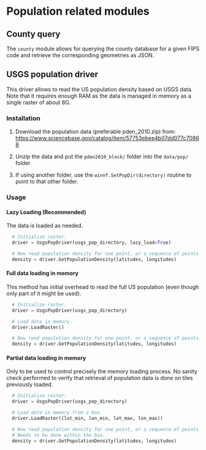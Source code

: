 # Population related modules

## County query

The `county` module allows for querying the county database for a given FIPS code
and retrieve the corresponding geometries as JSON.


## USGS population driver

This driver allows to read the US population density based on USGS data.
Note that it requires enough RAM as the data is managed in memory as a single
raster of about 8G.


### Installation

1. Download the population data (preferable pden_2010.zip) from:
    https://www.sciencebase.gov/catalog/item/57753ebee4b07dd077c70868

2. Unzip the data and put the `pden2010_block/` folder into the `data/pop/` folder

3. If using another folder, use the `winnf.SetPopDir(directory)` routine to point to
   that other folder.


### Usage

#### Lazy Loading (Recommended)

The data is loaded as needed.

```python
  # Initialize raster.
  driver = UsgsPopDriver(usgs_pop_directory, lazy_load=True)

  # Now read population density for one point, or a sequence of points.
  density = driver.GetPopulationDensity(latitudes, longitudes)
```

#### Full data loading in memory

This method has initial overhead to read the full US population (even though
only part of it might be used).

```python
  # Initialize raster.
  driver = UsgsPopDriver(usgs_pop_directory)

  # Load data in memory.
  driver.LoadRaster()

  # Now read population density for one point, or a sequence of points.
  density = driver.GetPopulationDensity(latitudes, longitudes)
```

#### Partial data loading in memory

Only to be used to control precisely the memory loading process. 
No sanity check performed to verify that retrieval of population data is done
on tiles previously loaded.


```python
  # Initialize raster.
  driver = UsgsPopDriver(usgs_pop_directory)

  # Load data in memory from a box.
  driver.LoadRaster((lat_min, lon_min, lat_max, lon_max))

  # Now read population density for one point, or a sequence of points.
  # Needs to be done within the box.
  density = driver.GetPopulationDensity(latitudes, longitudes)
```

